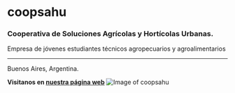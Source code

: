 # coopsahu
### Cooperativa de Soluciones Agrícolas y Hortícolas Urbanas.
Empresa de jóvenes estudiantes técnicos agropecuarios y agroalimentarios
____
Buenos Aires, Argentina.

**Visitanos en [nuestra página web](https://coopsahu.github.io)**
![Image of coopsahu](https://coopsahu.github.io/coopsahu.jpg)
